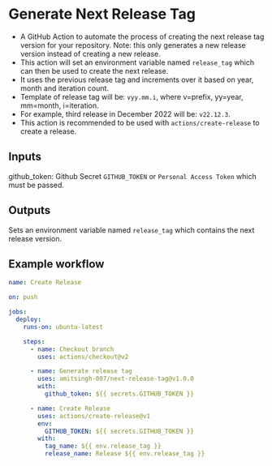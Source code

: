 # Generate Next Release Tag

- A GitHub Action to automate the process of creating the next release tag version for your repository. Note: this only generates a new release version instead of creating a new release.
- This action will set an environment variable named `release_tag` which can then be used to create the next release.
- It uses the previous release tag and increments over it based on year, month and iteration count.
- Template of release tag will be: `vyy.mm.i`, where v=prefix, yy=year, mm=month, i=iteration.
- For example, third release in December 2022 will be: `v22.12.3`.
- This action is recommended to be used with `actions/create-release` to create a release.

## Inputs

github_token: Github Secret `GITHUB_TOKEN` or `Personal Access Token` which must be passed.

## Outputs

Sets an environment variable named `release_tag` which contains the next release version.

## Example workflow

```yaml
name: Create Release

on: push

jobs:
  deploy:
    runs-on: ubuntu-latest

    steps:
      - name: Checkout branch
        uses: actions/checkout@v2

      - name: Generate release tag
        uses: amitsingh-007/next-release-tag@v1.0.0
        with:
          github_token: ${{ secrets.GITHUB_TOKEN }}

      - name: Create Release
        uses: actions/create-release@v1
        env:
          GITHUB_TOKEN: ${{ secrets.GITHUB_TOKEN }}
        with:
          tag_name: ${{ env.release_tag }}
          release_name: Release ${{ env.release_tag }}
```
